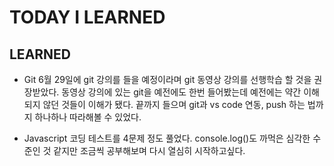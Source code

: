 # TODAY I LEARNED

## LEARNED

- Git
  6월 29일에 git 강의를 들을 예정이라며 git 동영상 강의를 선행학습 할 것을 권장받았다.
  동영상 강의에 있는 git을 예전에도 한번 들어봤는데 예전에는 약간 이해 되지 않던 것들이 이해가 됐다.
  끝까지 들으며 git과 vs code 연동, push 하는 법까지 하나하나 따라해볼 수 있었다.

- Javascript
  코딩 테스트를 4문제 정도 풀었다. console.log()도 까먹은 심각한 수준인 것 같지만 조금씩 공부해보며 다시 열심히 시작하고싶다.
